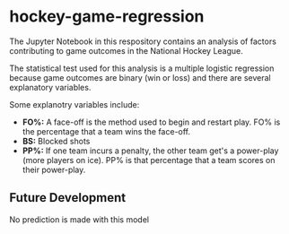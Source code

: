 # hockey-game-regression

The Jupyter Notebook in this respository contains an analysis of factors contributing to game outcomes in the National Hockey League.

The statistical test used for this analysis is a multiple logistic regression because game outcomes are binary (win or loss) and there are several explanatory variables.

Some explanotry variables include:
* **FO%:** A face-off is the method used to begin and restart play. FO% is the percentage that a team wins the face-off.
* **BS:** Blocked shots
* **PP%:** If one team incurs a penalty, the other team get's a power-play (more players on ice). PP% is that percentage that a team scores on their power-play.

## Future Development
No prediction is made with this model
